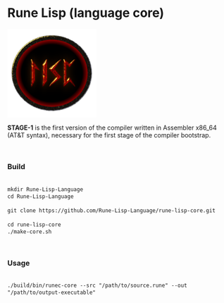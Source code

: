 # Rune Lisp (language core)

<img src="img/rune-lisp.png" alt="Rune Lisp" align="middle" width="40%">

**STAGE-1** is the first version of the compiler written in Assembler x86_64 (AT&T syntax), necessary for the first stage of the compiler bootstrap.

<br>

### Build

```shell

mkdir Rune-Lisp-Language
cd Rune-Lisp-Language

git clone https://github.com/Rune-Lisp-Language/rune-lisp-core.git

cd rune-lisp-core
./make-core.sh

```

<br>

### Usage

```shell

./build/bin/runec-core --src "/path/to/source.rune" --out "/path/to/output-executable"

```
